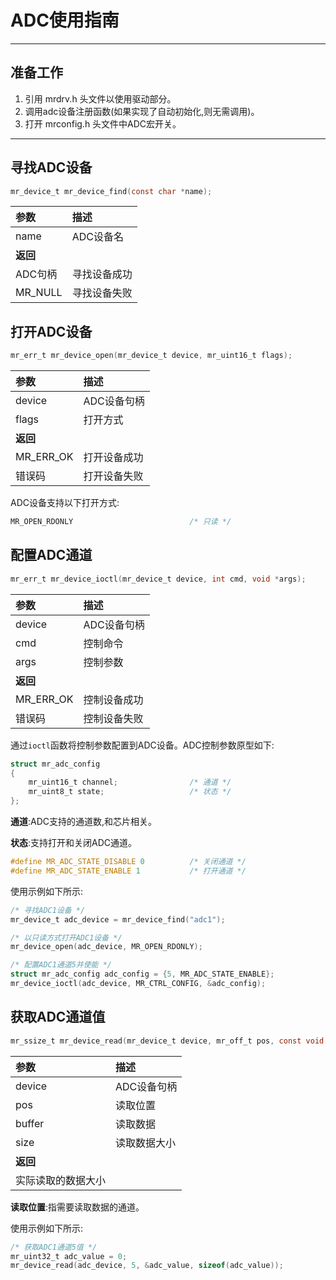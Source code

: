 # ADC使用指南
----------

## 准备工作

1. 引用 mrdrv.h 头文件以使用驱动部分。
2. 调用adc设备注册函数(如果实现了自动初始化,则无需调用)。
3. 打开 mrconfig.h 头文件中ADC宏开关。

 ----------

## 寻找ADC设备

```c
mr_device_t mr_device_find(const char *name);  
```

| 参数      | 描述     |
|:--------|:-------|
| name    | ADC设备名 |
| **返回**  |        |
| ADC句柄   | 寻找设备成功 |
| MR_NULL | 寻找设备失败 |

## 打开ADC设备

```c
mr_err_t mr_device_open(mr_device_t device, mr_uint16_t flags);
```

| 参数        | 描述      |
|:----------|:--------|
| device    | ADC设备句柄 |
| flags     | 打开方式    |
| **返回**    |         |
| MR_ERR_OK | 打开设备成功  |
| 错误码       | 打开设备失败  |  

ADC设备支持以下打开方式:

```c
MR_OPEN_RDONLY                          /* 只读 */
```

## 配置ADC通道

```c
mr_err_t mr_device_ioctl(mr_device_t device, int cmd, void *args);
```

| 参数        | 描述      |
|:----------|:--------|
| device    | ADC设备句柄 |
| cmd       | 控制命令    |
| args      | 控制参数    |
| **返回**    |         |
| MR_ERR_OK | 控制设备成功  |
| 错误码       | 控制设备失败  |

通过`ioctl`函数将控制参数配置到ADC设备。ADC控制参数原型如下:

```c
struct mr_adc_config  
{  
    mr_uint16_t channel;                /* 通道 */  
    mr_uint8_t state;                   /* 状态 */
};
```

**通道**:ADC支持的通道数,和芯片相关。

**状态**:支持打开和关闭ADC通道。

```c
#define MR_ADC_STATE_DISABLE 0          /* 关闭通道 */
#define MR_ADC_STATE_ENABLE 1           /* 打开通道 */
```

使用示例如下所示:

```c
/* 寻找ADC1设备 */    
mr_device_t adc_device = mr_device_find("adc1");

/* 以只读方式打开ADC1设备 */
mr_device_open(adc_device, MR_OPEN_RDONLY);

/* 配置ADC1通道5并使能 */
struct mr_adc_config adc_config = {5, MR_ADC_STATE_ENABLE};
mr_device_ioctl(adc_device, MR_CTRL_CONFIG, &adc_config);
```

## 获取ADC通道值

```c
mr_ssize_t mr_device_read(mr_device_t device, mr_off_t pos, const void *buffer, mr_size_t size);
```

| 参数        | 描述      |
|:----------|:--------|
| device    | ADC设备句柄 |
| pos       | 读取位置    |
| buffer    | 读取数据    |
| size      | 读取数据大小  |
| **返回**    |         |
| 实际读取的数据大小 |         |

**读取位置**:指需要读取数据的通道。

使用示例如下所示:

```c
/* 获取ADC1通道5值 */
mr_uint32_t adc_value = 0;
mr_device_read(adc_device, 5, &adc_value, sizeof(adc_value));
```